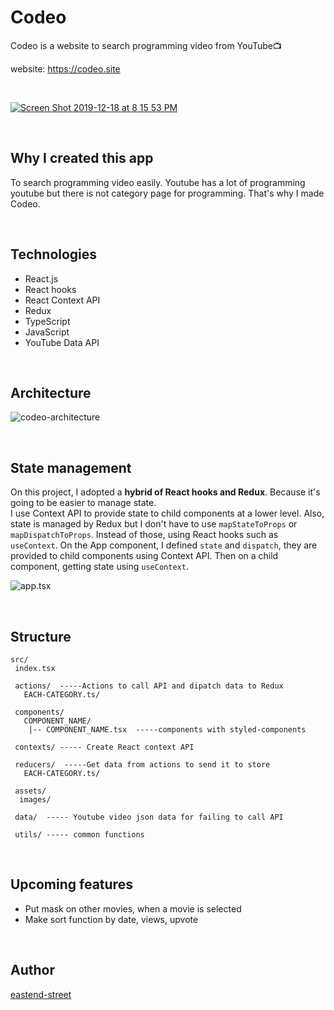 <h1>Codeo</h1>
Codeo is a website to search programming video from YouTube📺

website: https://codeo.site  

<br/>

<a href="https://codeo.site" target="_blank">![Screen Shot 2019-12-18 at 8 15 53 PM](https://user-images.githubusercontent.com/43656115/71144579-5bc9f680-21d3-11ea-9b65-98c6fb660d17.png)</a>


<br/>

## Why I created this app
To search programming video easily. Youtube has a lot of programming youtube but there is not category page for programming. That's why I made Codeo.

<br/>

## Technologies
- React.js
- React hooks
- React Context API
- Redux
- TypeScript
- JavaScript
- YouTube Data API

<br/>

## Architecture
![codeo-architecture](https://user-images.githubusercontent.com/43656115/76172534-54701480-6154-11ea-8dd3-09b45f41d475.png)

<br/>

## State management
On this project, I adopted a **hybrid of React hooks and Redux**. Because it's going to be easier to manage state.  
I use Context API to provide state to child components at a lower level. Also, state is managed by Redux but I don't have to use `mapStateToProps` or `mapDispatchToProps`. Instead of those, using React hooks such as `useContext`. On the App component, I defined `state` and `dispatch`, they are provided to child components using Context API. Then on a child component, getting state using `useContext`.

![app.tsx](https://user-images.githubusercontent.com/43656115/76173223-bfbce500-615a-11ea-9849-0c9774a3f8d5.png)

<br/>

## Structure
```
src/
 index.tsx
 
 actions/  -----Actions to call API and dipatch data to Redux 
   EACH-CATEGORY.ts/
 
 components/
   COMPONENT_NAME/
    |-- COMPONENT_NAME.tsx  -----components with styled-components
 
 contexts/ ----- Create React context API
 
 reducers/  -----Get data from actions to send it to store 
   EACH-CATEGORY.ts/
 
 assets/
  images/ 

 data/  ----- Youtube video json data for failing to call API
 
 utils/ ----- common functions
```
<br/>


## Upcoming features
- Put mask on other movies, when a movie is selected
- Make sort function by date, views, upvote

<br/>

## Author
[eastend-street](https://github.com/eastend-street)

